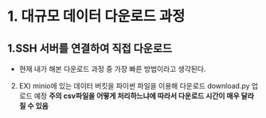 # 1. 대규모 데이터 다운로드 과정

## 1.SSH 서버를 연결하여 직접 다운로드
- 현재 내가 해본 다운로드 과정 중 가장 빠른 방법이라고 생각된다.

2. EX) minio에 있는 데이터 버킷을 파이썬 파일을 이용해 다운로드
download.py 업로드 예정
**주의 csv파일을 어떻게 처리하느냐에 따라서 다운로드 시간이 매우 달라질 수 있음**
